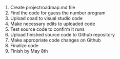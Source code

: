 1. Create projectroadmap.md file
2. Find the code for guess the number program
3. Upload coad to visual studio code 
4. Make necessary edits to uploaded code
5. Test source code to confirm it runs
6. Upload finished source code to Github repository
7. Make appropriate code changes on Github
8. Finalize code 
9. Finish by May 8th
